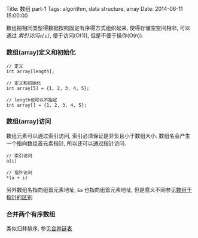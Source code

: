Title: 数组 part-1
Tags: algorithm, data structure, array 
Date: 2014-06-11 15:00:00

数组把相同类型得数据按照固定有序得方式组织起来, 使得存储空空间相邻, 可以通过 *索引访问`a[i]`*, 便于访问(O(1)), 但是不便于操作(O(n)). 

### 数组(array)定义和初始化 

    // 定义
    int array[length];

    // 定义和初始化 
    int array[5] = {1, 2, 3, 4, 5};

    // length也可以不指定
    int array[] = {1, 2, 3, 4, 5};

### 数组(array)访问
数组元素可以通过索引访问, 索引必须保证是非负且小于数组大小. 数组名会产生一个指向数组首元素指针, 所以还可以通过指针访问.

    // 索引访问
    a[i]

    // 指针访问
    *(a + i)

另外数组名指向组首元素地址, `&a` 也指向组首元素地址, 但是意义不同参见[数组于指针的区别](/posts/c/point-vs-array.html) 

### 合并两个有序数组
类似归并排序, 参见[合并链表](/posts/adt/link-list.html)

